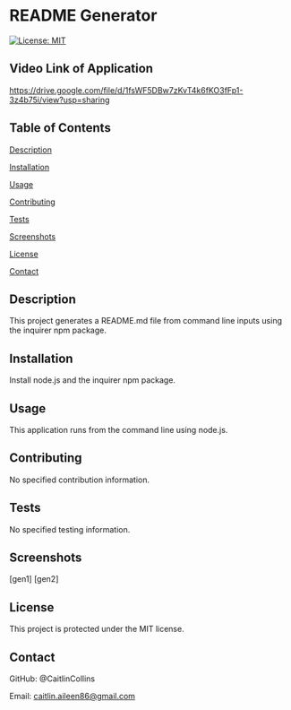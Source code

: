 # README Generator

  [![License: MIT](https://img.shields.io/badge/License-MIT-yellow.svg)](https://opensource.org/licenses/MIT)

  ## Video Link of Application
  https://drive.google.com/file/d/1fsWF5DBw7zKvT4k6fKO3fFp1-3z4b75i/view?usp=sharing
  
  ## Table of Contents
  [Description](https://github.com//#description)

  [Installation](https://github.com//#installation)

  [Usage](https://github.com//#usage)

  [Contributing](https://github.com//#contributing)

  [Tests](https://github.com//#tests)
  
  [Screenshots](https://github.com//#screenshots)

  [License](https://github.com//#license)

  [Contact](https://github.com//#contact)

  ## Description
  This project generates a README.md file from command line inputs using the inquirer npm package. 
  
  ## Installation
  Install node.js and the inquirer npm package.
  
  ## Usage
  This application runs from the command line using node.js.

  ## Contributing
  No specified contribution information. 

  ## Tests
  No specified testing information. 
  
  ## Screenshots
  [gen1]
  [gen2]

  ## License
  This project is protected under the MIT license.
  ## Contact
  GitHub: @CaitlinCollins

  Email: caitlin.aileen86@gmail.com

